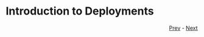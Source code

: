 # Introduction to Deployments

<div align="right">
   
   [Prev](03_run-project.md) - [Next](05_deploy-to-k8s.md)
</div>